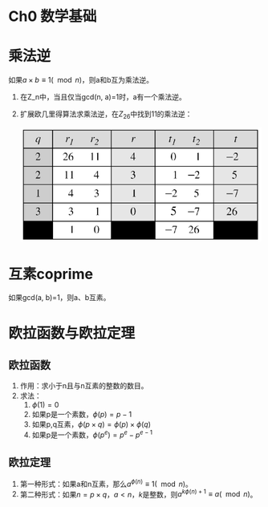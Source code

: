 # Ch0 数学基础

# 乘法逆

如果$a \times b \equiv 1 (\mod n)$，则a和b互为乘法逆。

1. 在Z_n中，当且仅当gcd(n, a)=1时，a有一个乘法逆。
2. 扩展欧几里得算法求乘法逆，在$Z_{26}$中找到11的乘法逆：
    
    ![Untitled](Ch0%20%E6%95%B0%E5%AD%A6%E5%9F%BA%E7%A1%80%20a467c20c29914c848aefd6590d334f4a/Untitled.png)
    

# 互素coprime

如果gcd(a, b)=1，则a、b互素。

# 欧拉函数与欧拉定理

## 欧拉函数

1. 作用：求小于n且与n互素的整数的数目。
2. 求法：
    1. $\phi(1)=0$
    2. 如果p是一个素数，$\phi(p) = p-1$
    3. 如果p,q互素，$\phi (p \times q)=\phi(p) \times \phi(q)$
    4. 如果p是一个素数，$\phi(p^e)=p^e - p^{e-1}$

## 欧拉定理

1. 第一种形式：如果a和n互素，那么$a^{\phi(n)} \equiv 1 (\mod n)$。
2. 第二种形式：如果$n=p\times q$，$a<n$，$k$是整数，则$a^{k\phi (n)+1}\equiv a(\mod n)$。